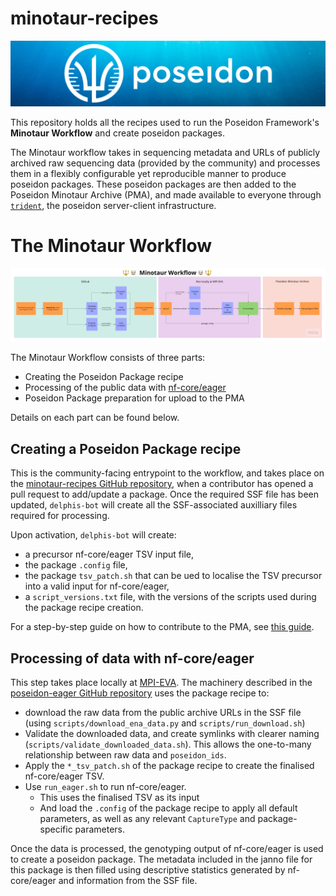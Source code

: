 # minotaur-recipes

![](docs/images/Poseidon-Logo-WaterGraphicLrg.png)

This repository holds all the recipes used to run the Poseidon Framework's
**Minotaur Workflow** and create poseidon packages.

The Minotaur workflow takes in sequencing metadata and URLs of publicly archived
raw sequencing data (provided by the community) and processes them in a flexibly
configurable yet reproducible manner to produce poseidon packages. These
poseidon packages are then added to the Poseidon Minotaur Archive (PMA), and
made available to everyone through
[`trident`](https://github.com/poseidon-framework/poseidon-hs), the poseidon
server-client infrastructure.

# The Minotaur Workflow

![Flowchart of the Minotaur Workflow](docs/images/Minotaur_Workflow.jpg)

The Minotaur Workflow consists of three parts:

- Creating the Poseidon Package recipe
- Processing of the public data with [nf-core/eager](https://nf-co.re/eager)
- Poseidon Package preparation for upload to the PMA

Details on each part can be found below.

## Creating a Poseidon Package recipe

This is the community-facing entrypoint to the workflow, and takes place on the
[minotaur-recipes GitHub repository](https://github.com/poseidon-framework/minotaur-recipes),
when a contributor has opened a pull request to add/update a package. Once the
required SSF file has been updated, `delphis-bot` will create all the
SSF-associated auxilliary files required for processing.

Upon activation, `delphis-bot` will create:

- a precursor nf-core/eager TSV input file,
- the package `.config` file,
- the package `tsv_patch.sh` that can be ued to localise the TSV precursor into
  a valid input for nf-core/eager,
- a `script_versions.txt` file, with the versions of the scripts used during the
  package recipe creation.

For a step-by-step guide on how to contribute to the PMA, see
[this guide](docs/contributing.md).

## Processing of data with nf-core/eager

This step takes place locally at [MPI-EVA](https://www.eva.mpg.de/index). The
machinery described in the
[poseidon-eager GitHub repository](https://github.com/poseidon-framework/poseidon-eager)
uses the package recipe to:

- download the raw data from the public archive URLs in the SSF file (using
  `scripts/download_ena_data.py` and `scripts/run_download.sh`)
- Validate the downloaded data, and create symlinks with clearer naming
  (`scripts/validate_downloaded_data.sh`). This allows the one-to-many
  relationship between raw data and `poseidon_ids`.
- Apply the `*_tsv_patch.sh` of the package recipe to create the finalised
  nf-core/eager TSV.
- Use `run_eager.sh` to run nf-core/eager.
  - This uses the finalised TSV as its input
  - And load the `.config` of the package recipe to apply all default
    parameters, as well as any relevant `CaptureType` and package-specific
    parameters.

Once the data is processed, the genotyping output of nf-core/eager is used to
create a poseidon package. The metadata included in the janno file for this
package is then filled using descriptive statistics generated by nf-core/eager
and information from the SSF file.
